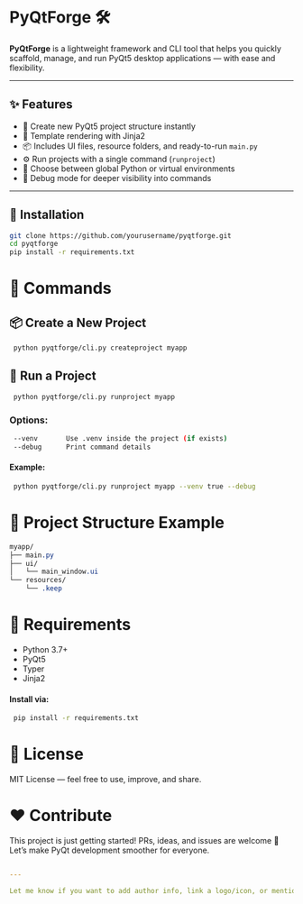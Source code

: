 # PyQtForge 🛠️

**PyQtForge** is a lightweight framework and CLI tool that helps you quickly scaffold, manage, and run PyQt5 desktop applications — with ease and flexibility.

---

## ✨ Features

- 📁 Create new PyQt5 project structure instantly
- 🧠 Template rendering with Jinja2
- 📦 Includes UI files, resource folders, and ready-to-run `main.py`
- ⚙️ Run projects with a single command (`runproject`)
- 🐍 Choose between global Python or virtual environments
- 🧪 Debug mode for deeper visibility into commands

---

## 🚀 Installation

```bash
git clone https://github.com/yourusername/pyqtforge.git
cd pyqtforge
pip install -r requirements.txt
```

# 🧪 Commands

## 📦 Create a New Project
```bash
 python pyqtforge/cli.py createproject myapp
```

## 🚀 Run a Project
```bash
 python pyqtforge/cli.py runproject myapp
```

### Options:
```bash
 --venv       Use .venv inside the project (if exists)
 --debug      Print command details
```

#### Example:
```bash
 python pyqtforge/cli.py runproject myapp --venv true --debug

```

# 📁 Project Structure Example
```css
myapp/
├── main.py
├── ui/
│   └── main_window.ui
└── resources/
    └── .keep
```

# 📌 Requirements
- Python 3.7+
- PyQt5
- Typer
- Jinja2

#### Install via:
```bash
 pip install -r requirements.txt
```

# 📄 License
MIT License — feel free to use, improve, and share.

# ❤️ Contribute

This project is just getting started! PRs, ideas, and issues are welcome 🙌
Let’s make PyQt development smoother for everyone.

```yaml

---

Let me know if you want to add author info, link a logo/icon, or mention future roadmap!

```
